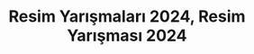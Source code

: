 ---
layout: category
headline: "Resim Yarışması, Resim Yarışmaları"
subline: "Edebiyat yarışmalarının yanında <strong>Resim Yarışması</strong> gibi diğer sanat dallarının yer aldığı yarışmalara da oldukça önem veriyoruz. Genellikle <strong>Resim Yarışması 2024</strong>, <strong>Resim Yarışması 2024</strong> şeklinde aratılan bu yarışmalar için tüm ilgili kayıtları bu sayfada bulabilirsiniz. Okullarda düzenlenen ve yetişkinlerin de katılabileceği <strong>resim yarışmaları</strong> bu sayfada listelenmektedir. 23 Nisan Resim Yarışması, 19 Mayıs Resim Yarışması, 15 Temmuz Yarışması vb. her yıl düzenlenen yarışmalar da uygun olduğunda listede görülecektir."
title: "Resim Yarışmaları 2024, Resim Yarışması 2024"
key: "resim yarışması"
description: "Resim Yarışmaları 2024, Resim Yarışması 2024"
permalink: "resim-yarismalari/"
---